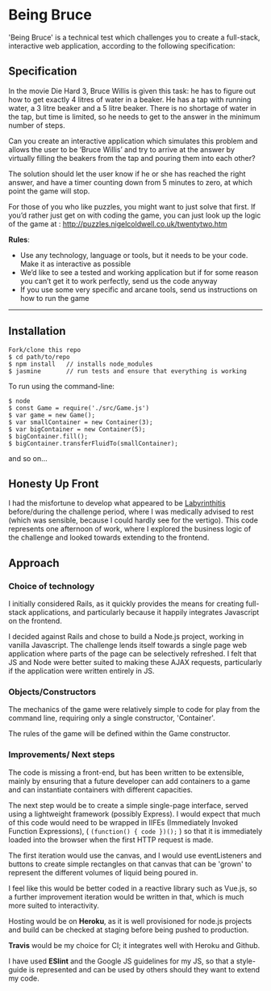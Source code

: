 # Being Bruce

'Being Bruce' is a technical test which challenges you to create a full-stack, interactive web application, according to the following specification:

## Specification

In the movie Die Hard 3, Bruce Willis is given this task: he has to figure out how to get exactly 4 litres of water in a beaker. He has a tap with running water, a 3 litre beaker and a 5 litre beaker. There is no shortage of water in the tap, but time is limited, so he needs to get to the answer in the minimum number of steps.

Can you create an interactive application which simulates this problem and allows the user to be ‘Bruce Willis’ and try to arrive at the answer by virtually filling the beakers from the tap and pouring them into each other?

The solution should let the user know if he or she has reached the right answer, and have a timer counting down from 5 minutes to zero, at which point the game will stop.

For those of you who like puzzles, you might want to just solve that first. If you’d rather just get on with coding the game, you can just look up the logic of the game at : http://puzzles.nigelcoldwell.co.uk/twentytwo.htm

**Rules**:
* Use any technology, language or tools, but it needs to be your code.
Make it as interactive as possible
* We’d like to see a tested and working application but if for some reason you can’t get it to work perfectly, send us the code anyway
* If you use some very specific and arcane tools, send us instructions on how to run the game
---------------------------

## Installation

```
Fork/clone this repo
$ cd path/to/repo
$ npm install   // installs node_modules
$ jasmine       // run tests and ensure that everything is working
```

To run using the command-line:
```
$ node
$ const Game = require('./src/Game.js')
$ var game = new Game();
$ var smallContainer = new Container(3);
$ var bigContainer = new Container(5);
$ bigContainer.fill();
$ bigContainer.transferFluidTo(smallContainer);
```
and so on...

## Honesty Up Front

I had the misfortune to develop what appeared to be [Labyrinthitis](http://www.nhs.uk/Conditions/Labyrinthitis/Pages/Introduction.aspx) before/during the challenge period, where I was medically advised to rest (which was sensible, because I could hardly see for the vertigo).
This code represents one afternoon of work, where I explored the business logic of the challenge and looked towards extending to the frontend.

## Approach

### Choice of technology
I initially considered Rails, as it quickly provides the means for creating full-stack applications, and particularly because it happily integrates Javascript on the frontend.

I decided against Rails and chose to build a Node.js project, working in vanilla Javascript. The challenge lends itself towards a single page web application where parts of the page can be selectively refreshed. I felt that JS and Node were better suited to making these AJAX requests, particularly if the application were written entirely in JS.

### Objects/Constructors

The mechanics of the game were relatively simple to code for play from the command line, requiring only a single constructor, 'Container'.

The rules of the game will be defined within the Game constructor.

### Improvements/ Next steps

The code is missing a front-end, but has been written to be extensible, mainly by ensuring that a future developer can add containers to a game and can instantiate containers with different capacities.

The next step would be to create a simple single-page interface, served using a lightweight framework (possibly Express). I would expect that much of this code would need to be wrapped in IIFEs (Immediately Invoked Function Expressions), (  ```(function() { code })();``` ) so that it is immediately loaded into the browser when the first HTTP request is made.

The first iteration would use the canvas, and I would use eventListeners and buttons to create simple rectangles on that canvas that can be 'grown' to represent the different volumes of liquid being poured in.

I feel like this would be better coded in a reactive library such as Vue.js, so a further improvement iteration would be written in that, which is much more suited to interactivity.

Hosting would be on **Heroku**, as it is well provisioned for node.js projects and build can be checked at staging before being pushed to production.

**Travis** would be my choice for CI; it integrates well with Heroku and Github.

I have used **ESlint** and the Google JS guidelines for my JS, so that a style-guide is represented and can be used by others should they want to extend my code.
